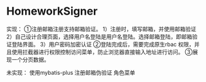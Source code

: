 # HomeworkSigner

实现：
①注册邮箱注册支持邮箱验证。
1）注册时，填写邮箱，并使用邮箱验证
2）自己设计合理页面，选择用户名登陆是用户名登陆。选择邮箱登陆，即邮箱验证登陆界面。
3）用户密码加密认证
②登陆完成后，需要完成原生rbac 权限，并且使用拦截器进行权限控制访问菜单，防止浏览器直接输入地址进行访问。
③展现一个分页数据。

未实现：
使用mybatis-plus
注册邮箱伪验证
角色菜单
